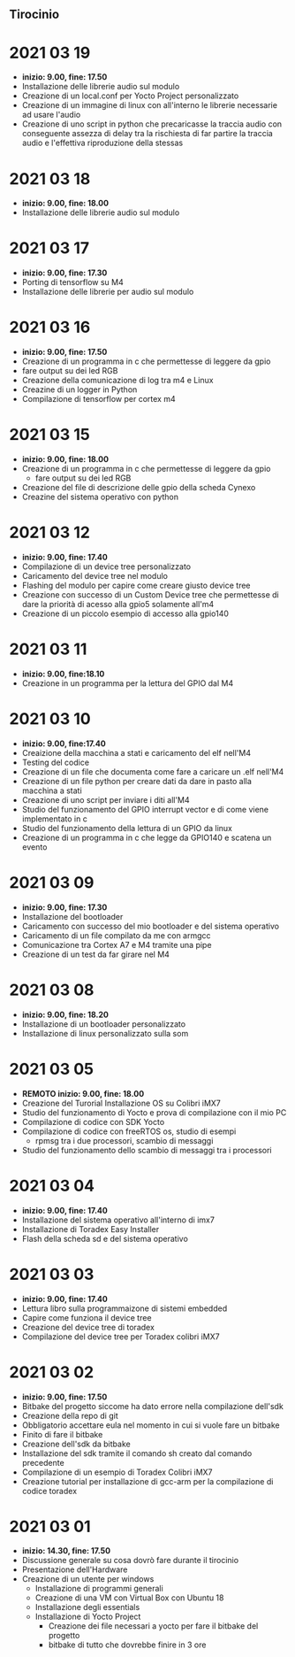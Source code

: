 ## Tirocinio
# 2021 03 19
  - **inizio: 9.00,      fine: 17.50**
  - Installazione delle librerie audio sul modulo
  - Creazione di un local.conf per Yocto Project personalizzato
  - Creazione di un immagine di linux con all'interno le librerie necessarie ad usare l'audio
  - Creazione di uno script in python che precaricasse la traccia audio con conseguente assezza di delay tra la rischiesta di far partire la traccia audio 
  e l'effettiva riproduzione della stessas

# 2021 03 18
  - **inizio: 9.00,      fine: 18.00**
  - Installazione delle librerie audio sul modulo

# 2021 03 17
  - **inizio: 9.00,      fine: 17.30**
  - Porting di tensorflow su M4
  - Installazione delle librerie per audio sul modulo

# 2021 03 16
  - **inizio: 9.00,      fine: 17.50**
  - Creazione di un programma in c che permettesse di leggere da gpio
  - fare output su dei led RGB
  - Creazione della comunicazione di log tra m4 e Linux
  - Creazine di un logger in Python
  - Compilazione di tensorflow per cortex m4

# 2021 03 15
  - **inizio: 9.00,      fine: 18.00**
  - Creazione di un programma in c che permettesse di leggere da gpio
    - fare output su dei led RGB
  - Creazione del file di descrizione delle gpio della scheda Cynexo
  - Creazine del sistema operativo con python

# 2021 03 12
  - **inizio: 9.00,      fine: 17.40**
  - Compilazione di un device tree personalizzato
  - Caricamento del device tree nel modulo
  - Flashing del modulo per capire come creare giusto device tree
  - Creazione con successo di un Custom Device tree che permettesse di dare la priorità di acesso
  alla gpio5 solamente all'm4
  - Creazione di un piccolo esempio di accesso alla gpio140
  
# 2021 03 11
  - **inizio: 9.00,      fine:18.10**
  - Creazione in un programma per la lettura del GPIO dal M4

# 2021 03 10
  - **inizio: 9.00,      fine:17.40** 
  - Creaizione della macchina a stati e caricamento del elf nell'M4
  - Testing del codice 
  - Creazione di un file che documenta come fare a caricare un .elf nell'M4
  - Creazione di un file python per creare dati da dare in pasto alla macchina a stati
  - Creazione di uno script per inviare i diti all'M4
  - Studio del funzionamento del GPIO interrupt vector e di come viene implementato in c
  - Studio del funzionamento della lettura di un GPIO da linux
  - Creazione di un programma in c che legge da GPIO140 e scatena un evento

# 2021 03 09
  - **inizio: 9.00,      fine: 17.30** 
  - Installazione del bootloader
  - Caricamento con successo del mio bootloader e del sistema operativo
  - Caricamento di un file compilato da me con armgcc
  - Comunicazione tra Cortex A7 e M4 tramite una pipe
  - Creazione di un test da far girare nel M4

# 2021 03 08
  - **inizio: 9.00,      fine: 18.20**
  - Installazione di un bootloader personalizzato
  - Installazione di linux personalizzato sulla som

# 2021 03 05        
  - **REMOTO inizio: 9.00,      fine: 18.00**
  - Creazione del Turorial Installazione OS su Colibri iMX7 
  - Studio del funzionamento di Yocto e prova di compilazione con il mio PC
  - Compilazione di codice con SDK Yocto
  - Compilazione di codice con freeRTOS os, studio di esempi
    - rpmsg tra i due processori, scambio di messaggi
  - Studio del funzionamento dello scambio di messaggi tra i processori

# 2021 03 04
  - **inizio: 9.00,      fine: 17.40**
  - Installazione del sistema operativo all'interno di imx7
  - Installazione di Toradex Easy Installer 
  - Flash della scheda sd e del sistema operativo

# 2021 03 03
  - **inizio: 9.00,      fine: 17.40**
  - Lettura libro sulla programmaizone di sistemi embedded
  - Capire come funziona il device tree
  - Creazione del device tree di toradex
  - Compilazione del device tree per Toradex colibri iMX7
    
# 2021 03 02
  - **inizio: 9.00,      fine: 17.50**
  - Bitbake del progetto siccome ha dato errore nella compilazione dell'sdk
  - Creazione della repo di git 
  - Obbligatorio accettare eula nel momento in cui si vuole fare un bitbake
  - Finito di fare il bitbake
  - Creazione dell'sdk da bitbake
  - Installazione del sdk tramite il comando sh creato dal comando precedente
  - Compilazione di un esempio di Toradex Colibri iMX7 
  - Creazione tutorial per installazione di gcc-arm per la compilazione di codice toradex

# 2021 03 01
  - **inizio: 14.30,    fine: 17.50**
  - Discussione generale su cosa dovrò fare durante il tirocinio
  - Presentazione dell'Hardware 
  - Creazione di un utente per windows
      - Installazione di programmi generali
      - Creazione di una VM con Virtual Box con Ubuntu 18
      - Installazione degli essentials
      - Installazione di Yocto Project 
          - Creazione dei file necessari a yocto per fare il 
              bitbake del progetto 
          - bitbake di tutto che dovrebbe finire in 3 ore
      
